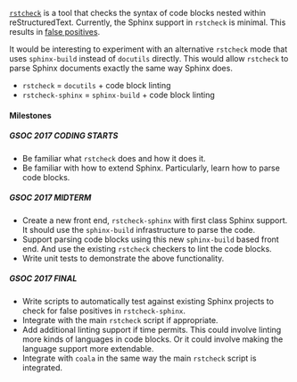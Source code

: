 [`rstcheck`](https://github.com/myint/rstcheck) is a tool that checks the
syntax of code blocks nested within reStructuredText. Currently, the Sphinx
support in `rstcheck` is minimal. This results in
[false positives](https://github.com/myint/rstcheck/issues/19).

It would be interesting to experiment with an alternative `rstcheck` mode that
uses `sphinx-build` instead of `docutils` directly. This would allow `rstcheck`
to parse Sphinx documents exactly the same way Sphinx does.

* `rstcheck` = `docutils` + code block linting
* `rstcheck-sphinx` = `sphinx-build` + code block linting

#### Milestones

##### GSOC 2017 CODING STARTS

* Be familiar what `rstcheck` does and how it does it.
* Be familiar with how to extend Sphinx. Particularly, learn how to parse code
  blocks.

##### GSOC 2017 MIDTERM

* Create a new front end, `rstcheck-sphinx` with first class Sphinx support.
  It should use the `sphinx-build` infrastructure to parse the code.
* Support parsing code blocks using this new `sphinx-build` based front end.
  And use the existing `rstcheck` checkers to lint the code blocks.
* Write unit tests to demonstrate the above functionality.

##### GSOC 2017 FINAL

* Write scripts to automatically test against existing Sphinx projects to check
  for false positives in `rstcheck-sphinx`.
* Integrate with the main `rstcheck` script if appropriate.
* Add additional linting support if time permits. This could involve linting
  more kinds of languages in code blocks. Or it could involve making the
  language support more extendable.
* Integrate with `coala` in the same way the main `rstcheck` script is
  integrated.
